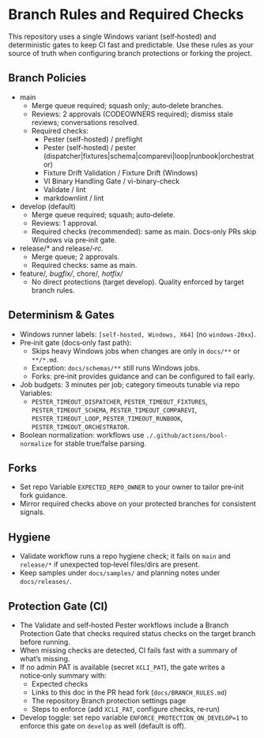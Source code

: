 # Branch Rules and Required Checks

This repository uses a single Windows variant (self‑hosted) and deterministic gates to keep CI fast and predictable. Use these rules as your source of truth when configuring branch protections or forking the project.

## Branch Policies

- main
  - Merge queue required; squash only; auto‑delete branches.
  - Reviews: 2 approvals (CODEOWNERS required); dismiss stale reviews; conversations resolved.
  - Required checks:
    - Pester (self-hosted) / preflight
    - Pester (self-hosted) / pester (dispatcher|fixtures|schema|comparevi|loop|runbook|orchestrator)
    - Fixture Drift Validation / Fixture Drift (Windows)
    - VI Binary Handling Gate / vi-binary-check
    - Validate / lint
    - markdownlint / lint
- develop (default)
  - Merge queue required; squash; auto‑delete.
  - Reviews: 1 approval.
  - Required checks (recommended): same as main. Docs‑only PRs skip Windows via pre‑init gate.
- release/* and release/*‑rc.*
  - Merge queue; 2 approvals.
  - Required checks: same as main.
- feature/*, bugfix/*, chore/*, hotfix/*
  - No direct protections (target develop). Quality enforced by target branch rules.

## Determinism & Gates

- Windows runner labels: `[self-hosted, Windows, X64]` (no `windows‑20xx`).
- Pre‑init gate (docs‑only fast path):
  - Skips heavy Windows jobs when changes are only in `docs/**` or `**/*.md`.
  - Exception: `docs/schemas/**` still runs Windows jobs.
  - Forks: pre‑init provides guidance and can be configured to fail early.
- Job budgets: 3 minutes per job; category timeouts tunable via repo Variables:
  - `PESTER_TIMEOUT_DISPATCHER`, `PESTER_TIMEOUT_FIXTURES`, `PESTER_TIMEOUT_SCHEMA`,
    `PESTER_TIMEOUT_COMPAREVI`, `PESTER_TIMEOUT_LOOP`, `PESTER_TIMEOUT_RUNBOOK`,
    `PESTER_TIMEOUT_ORCHESTRATOR`.
- Boolean normalization: workflows use `./.github/actions/bool-normalize` for stable true/false parsing.

## Forks

- Set repo Variable `EXPECTED_REPO_OWNER` to your owner to tailor pre‑init fork guidance.
- Mirror required checks above on your protected branches for consistent signals.

## Hygiene

- Validate workflow runs a repo hygiene check; it fails on `main` and `release/*` if unexpected top‑level files/dirs are present.
- Keep samples under `docs/samples/` and planning notes under `docs/releases/`.

## Protection Gate (CI)

- The Validate and self‑hosted Pester workflows include a Branch Protection Gate that checks required status checks on the target branch before running.
- When missing checks are detected, CI fails fast with a summary of what’s missing.
- If no admin PAT is available (secret `XCLI_PAT`), the gate writes a notice‑only summary with:
  - Expected checks
  - Links to this doc in the PR head fork (`docs/BRANCH_RULES.md`)
  - The repository Branch protection settings page
  - Steps to enforce (add `XCLI_PAT`, configure checks, re‑run)
- Develop toggle: set repo variable `ENFORCE_PROTECTION_ON_DEVELOP=1` to enforce this gate on `develop` as well (default is off).

